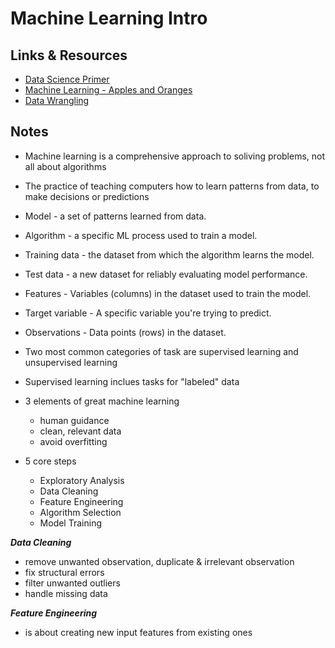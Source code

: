 # Machine Learning Intro

## Links & Resources

- [Data Science Primer](https://elitedatascience.com/primer)
- [Machine Learning - Apples and Oranges](https://www.youtube.com/watch?v=cKxRvEZd3Mw)
- [Data Wrangling](https://elitedatascience.com/python-data-wrangling-tutorial)

## Notes

- Machine learning is a comprehensive approach to soliving problems, not all about algorithms

- The practice of teaching computers how to learn patterns from data, to make decisions or predictions

- Model - a set of patterns learned from data.

- Algorithm - a specific ML process used to train a model.

- Training data - the dataset from which the algorithm learns the model.

- Test data - a new dataset for reliably evaluating model performance.

- Features - Variables (columns) in the dataset used to train the model.

- Target variable - A specific variable you're trying to predict.

- Observations - Data points (rows) in the dataset.

- Two most common categories of task are supervised learning and unsupervised learning

- Supervised learning inclues tasks for "labeled" data

- 3 elements of great machine learning

  - human guidance
  - clean, relevant data
  - avoid overfitting

- 5 core steps
  - Exploratory Analysis
  - Data Cleaning
  - Feature Engineering
  - Algorithm Selection
  - Model Training

***Data Cleaning***

- remove unwanted observation, duplicate & irrelevant observation
- fix structural errors
- filter unwanted outliers
- handle missing data

***Feature Engineering***

- is about creating new input features from existing ones